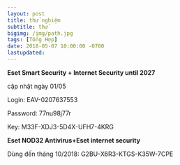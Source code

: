 ```yaml
---
layout: post
title: thử nghiệm
subtitle: thử
bigimg: /img/path.jpg
tags: [Tổng Hợp]
date: 2018-05-07 10:00:00 -0700
lastupdated: 
---
```


**Eset Smart Security + Internet Security until 2027**

cập nhật ngày 01/05

Login: EAV-0207637553

Password: 77nu98j77r

Key: M33F-XDJ3-5D4X-UFH7-4KRG

**Eset NOD32 Antivirus+Eset internet security**

Dùng đến tháng 10/2018: G2BU-X6R3-KTGS-K35W-7CPE

